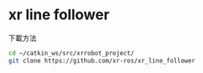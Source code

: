 # xr line follower


下載方法

```sh
cd ~/catkin_ws/src/xrrobot_project/
git clone https://github.com/xr-ros/xr_line_follower
```
